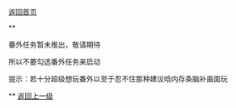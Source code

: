 
[返回首页](./Home)

**


番外任务暂未推出，敬请期待

所以不要勾选番外任务来启动

提示：若十分超级想玩番外以至于忍不住那种建议唅内存条脑补画面玩



**
[返回上一级](./Home)

